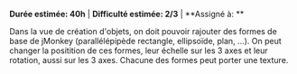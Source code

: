 **Durée estimée: 40h** | **Difficulté estimée: 2/3** | **Assigné à: **

Dans la vue de création d'objets, on doit pouvoir rajouter des formes de base de jMonkey (parallélépipède rectangle, ellipsoïde, plan, ...). On peut changer la positition de ces formes, leur échelle sur les 3 axes et leur rotation, aussi sur les 3 axes. Chacune des formes peut porter une texture.